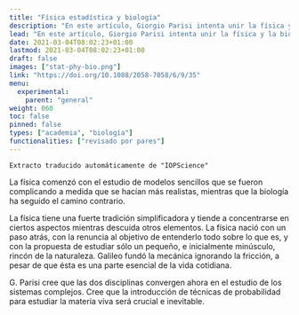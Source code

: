 ```yaml
---
title: "Física estadística y biología"
description: "En este artículo, Giorgio Parisi intenta unir la física y la biología. Quiere cambiar la perspectiva tanto del físico —que se preocupa más por los principios generales— como del biólogo —que sigue interesado en lo que realmente es—."
lead: "En este artículo, Giorgio Parisi intenta unir la física y la biología. Quiere cambiar la perspectiva tanto del físico —que se preocupa más por los principios generales— como del biólogo —que sigue interesado en lo que realmente es—."
date: 2021-03-04T08:02:23+01:00
lastmod: 2021-03-04T08:02:23+01:00
draft: false
images: ["stat-phy-bio.png"]
link: "https://doi.org/10.1088/2058-7058/6/9/35"
menu:
  experimental:
    parent: "general"
weight: 060
toc: false
pinned: false
types: ["academia", "biología"]
functionalities: ["revisado por pares"]
---
```


```text
Extracto traducido automáticamente de "IOPScience"
```

La física comenzó con el estudio de modelos sencillos que se fueron complicando a medida que se hacían más realistas, mientras que la biología ha seguido el camino contrario.

La física tiene una fuerte tradición simplificadora y tiende a concentrarse en ciertos aspectos mientras descuida otros elementos. La física nació con un paso atrás, con la renuncia al objetivo de entenderlo todo sobre lo que es, y con la propuesta de estudiar sólo un pequeño, e inicialmente minúsculo, rincón de la naturaleza. Galileo fundó la mecánica ignorando la fricción, a pesar de que ésta es una parte esencial de la vida cotidiana.

G. Parisi cree que las dos disciplinas convergen ahora en el estudio de los sistemas complejos. Cree que la introducción de técnicas de probabilidad para estudiar la materia viva será crucial e inevitable.
